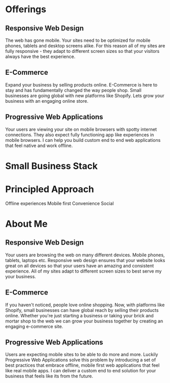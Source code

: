 # Offerings

## Responsive Web Design
The web has gone mobile. Your sites need to be optimized for mobile phones, tablets and desktop screens alike. For this reason all of my sites are fully responsive - they adapt to different screen sizes so that your visitors always have the best experience.

## E-Commerce
Expand your business by selling products online. E-Commerce is here to stay and has fundamentally changed the way people shop. Small businesses are going global with new platforms like Shopify. Lets grow your business with an engaging online store.

## Progressive Web Applications
Your users are viewing your site on mobile browsers with spotty internet connections. They also expect fully functioning app like experiences in mobile browsers. I can help you build custom end to end web applications that feel native and work offline.

# Small Business Stack

# Principled Approach
Offline experiences
Mobile first
Convenience
Social

# About Me








## Responsive Web Design
Your users are browsing the web on many different devices. Mobile phones, tablets, laptops etc. Responsive web design ensures that your website looks great on all devices so that your users have an amazing and consistent experience. All of my sites adapt to different screen sizes to best serve my your business.

## E-Commerce
If you haven't noticed, people love online shopping. Now, with platforms like Shopify, small businesses can have global reach by selling their products online. Whether you're just starting a business or taking your brick and mortar shop to the web we can grow your business together by creating an engaging e-commerce site.

## Progressive Web Applications
Users are expecting mobile sites to be able to do more and more. Luckily Progressive Web Applications solve this problem by introducing a set of best practices that embrace offline, mobile first web applications that feel like real mobile apps. I can deliver a custom end to end solution for your business that feels like its from the future.

